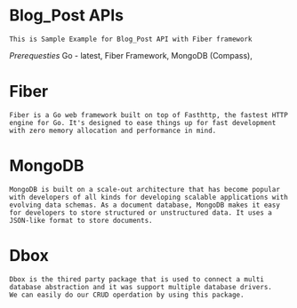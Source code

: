 # Blog_Post APIs
    This is Sample Example for Blog_Post API with Fiber framework

*Prerequesties*
    Go - latest,
    Fiber Framework,
    MongoDB (Compass),

# Fiber
    Fiber is a Go web framework built on top of Fasthttp, the fastest HTTP engine for Go. It's designed to ease things up for fast development with zero memory allocation and performance in mind.

# MongoDB
    MongoDB is built on a scale-out architecture that has become popular with developers of all kinds for developing scalable applications with evolving data schemas. As a document database, MongoDB makes it easy for developers to store structured or unstructured data. It uses a JSON-like format to store documents.

# Dbox
    Dbox is the thired party package that is used to connect a multi database abstraction and it was support multiple database drivers.
    We can easily do our CRUD operdation by using this package.